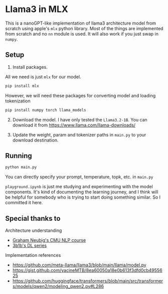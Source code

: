 # Llama3 in MLX

This is a nanoGPT-like implementation of llama3 architecture model from scratch using apple's `mlx` python library. Most of the things are implemented from scratch and no `nn` module is used. It will also work if you just swap in `numpy`.

## Setup
1. Install packages.

All we need is just `mlx` for our model.
``` bash
pip install mlx
```
However, we will need these packages for converting model and loading tokenization

``` bash
pip install numpy torch llama_models
```
2. Download the model. I have only tested the `Llama3.2-1B`. You can download it from https://www.llama.com/llama-downloads/

3. Update the weight, param and tokenizer paths in `main.py` to your download destination.

## Running
``` bash
python main.py
```
You can directly specify your prompt, temperature, topk, etc. in `main.py`

`playground.ipynb` is just me studying and experimenting with the model components. It's kind of documenting the learning journey, and I think will be helpful for somebody who is trying to start doing something similar. So I committed it here.
## Special thanks to
Architecture understanding
- [Graham Neubig's CMU NLP course](https://youtu.be/QkGwxtALTLU?si=jYu-qasbIteDUUZo)
- [3b1b's DL series](https://youtu.be/9-Jl0dxWQs8?si=H1b-F_GiVMW5ZWhV)

Implementation references
- https://github.com/meta-llama/llama3/blob/main/llama/model.py
- https://gist.github.com/yacineMTB/8ea60050a18e0b613f3dfd0cb4955625
- https://github.com/huggingface/transformers/blob/main/src/transformers/models/qwen2/modeling_qwen2.py#L286